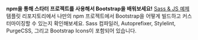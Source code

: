 **npm을 통해 스타터 프로젝트를 사용해서 Bootstrap을 배워보세요!** [Sass & JS 예제](https://github.com/twbs/examples/tree/main/sass-js) 템플릿 리포지토리에서 나만의 npm 프로젝트에서 Bootstrap을 어떻게 빌드하고 커스터마이징할 수 있는지 확인해보세요. Sass 컴파일러, Autoprefixer, Stylelint, PurgeCSS, 그리고 Bootstrap Icons이 포함되어 있습니다.

